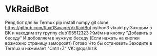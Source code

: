 

# VkRaidBot

Рейд бот для вк
Termux
pip install numpy
git clone https://github.com/Rax0Savage/VkRaidBot
python3 vkraid.py
Заходим в ВК и находим эту группу
club195512323
Жмём на кнопку "Добавить в беседу"
И добовляем в нужную беседу
(Если нажать на кнопки возможно страницу заморозят)
Готово
Что бы остановить
Заходите в Termux и нажимает "Cntrl+Z"
VK: @qqshizik



